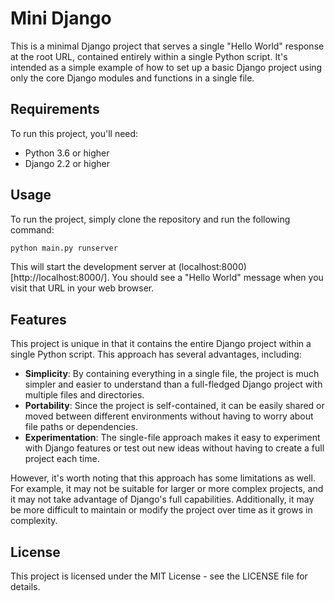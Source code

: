 # Mini Django

This is a minimal Django project that serves a single "Hello World" response at the root URL, contained entirely within a single Python script. It's intended as a simple example of how to set up a basic Django project using only the core Django modules and functions in a single file.

## Requirements

To run this project, you'll need:

- Python 3.6 or higher
- Django 2.2 or higher

## Usage

To run the project, simply clone the repository and run the following command:

```bash
python main.py runserver
```

This will start the development server at (localhost:8000)[http://localhost:8000/]. You should see a "Hello World" message when you visit that URL in your web browser.

## Features
This project is unique in that it contains the entire Django project within a single Python script. This approach has several advantages, including:

- **Simplicity**: By containing everything in a single file, the project is much simpler and easier to understand than a full-fledged Django project with multiple files and directories.
- **Portability**: Since the project is self-contained, it can be easily shared or moved between different environments without having to worry about file paths or dependencies.
- **Experimentation**: The single-file approach makes it easy to experiment with Django features or test out new ideas without having to create a full project each time.

However, it's worth noting that this approach has some limitations as well. For example, it may not be suitable for larger or more complex projects, and it may not take advantage of Django's full capabilities. Additionally, it may be more difficult to maintain or modify the project over time as it grows in complexity.

## License
This project is licensed under the MIT License - see the LICENSE file for details.
